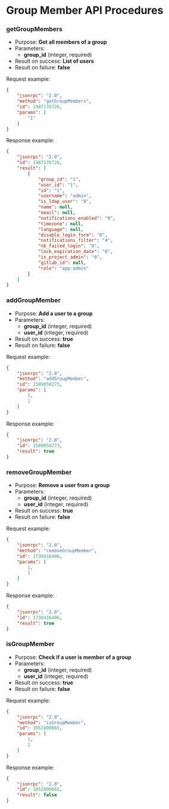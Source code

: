 Group Member API Procedures
===========================

### getGroupMembers

- Purpose: **Get all members of a group**
- Parameters:
    - **group_id** (integer, required)
- Result on success: **List of users**
- Result on failure: **false**

Request example:

```json
{
    "jsonrpc": "2.0",
    "method": "getGroupMembers",
    "id": 1987176726,
    "params": [
        "1"
    ]
}
```

Response example:

```json
{
    "jsonrpc": "2.0",
    "id": 1987176726,
    "result": [
        {
            "group_id": "1",
            "user_id": "1",
            "id": "1",
            "username": "admin",
            "is_ldap_user": "0",
            "name": null,
            "email": null,
            "notifications_enabled": "0",
            "timezone": null,
            "language": null,
            "disable_login_form": "0",
            "notifications_filter": "4",
            "nb_failed_login": "0",
            "lock_expiration_date": "0",
            "is_project_admin": "0",
            "gitlab_id": null,
            "role": "app-admin"
        }
    ]
}
```

### addGroupMember

- Purpose: **Add a user to a group**
- Parameters:
    - **group_id** (integer, required)
    - **user_id** (integer, required)
- Result on success: **true**
- Result on failure: **false**

Request example:

```json
{
    "jsonrpc": "2.0",
    "method": "addGroupMember",
    "id": 1589058273,
    "params": [
        1,
        1
    ]
}
```

Response example:

```json
{
    "jsonrpc": "2.0",
    "id": 1589058273,
    "result": true
}
```

### removeGroupMember

- Purpose: **Remove a user from a group**
- Parameters:
    - **group_id** (integer, required)
    - **user_id** (integer, required)
- Result on success: **true**
- Result on failure: **false**

Request example:

```json
{
    "jsonrpc": "2.0",
    "method": "removeGroupMember",
    "id": 1730416406,
    "params": [
        1,
        1
    ]
}
```

Response example:

```json
{
    "jsonrpc": "2.0",
    "id": 1730416406,
    "result": true
}
```

### isGroupMember

- Purpose: **Check if a user is member of a group**
- Parameters:
    - **group_id** (integer, required)
    - **user_id** (integer, required)
- Result on success: **true**
- Result on failure: **false**

Request example:

```json
{
    "jsonrpc": "2.0",
    "method": "isGroupMember",
    "id": 1052800865,
    "params": [
        1,
        1
    ]
}
```

Response example:

```json
{
    "jsonrpc": "2.0",
    "id": 1052800865,
    "result": false
}
```
